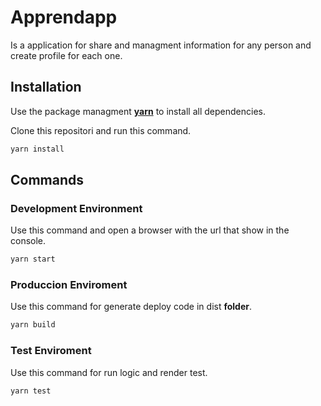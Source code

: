 # Apprendapp

Is a application for share and managment information for any person and create profile for each one.

## Installation

Use the package managment [**yarn**](https://classic.yarnpkg.com/en/docs/install) to install all dependencies.

Clone this repositori and run this command.

```javascript
yarn install
```

## Commands

### Development Environment

Use this command and open a browser with the url that show in the console.

```javascript
yarn start
```

### Produccion Enviroment

Use this command for generate deploy code in dist **folder**.

```javascript
yarn build
```

### Test Enviroment

Use this command for run logic and render test.

```javascript
yarn test
```
